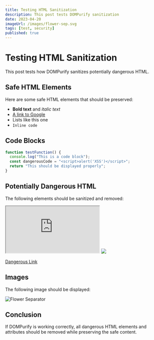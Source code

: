 ```yaml
---
title: Testing HTML Sanitization
description: This post tests DOMPurify sanitization
date: 2023-04-20
imageUrl: /images/flower-sep.svg
tags: [test, security]
published: true
---
```


# Testing HTML Sanitization

This post tests how DOMPurify sanitizes potentially dangerous HTML.

## Safe HTML Elements

Here are some safe HTML elements that should be preserved:

- **Bold text** and *italic text*
- [A link to Google](https://google.com)
- Lists like this one
- `Inline code`

## Code Blocks

```javascript
function testFunction() {
  console.log("This is a code block");
  const dangerousCode = "<script>alert('XSS')</script>";
  return "This should be displayed properly";
}
```

## Potentially Dangerous HTML

The following elements should be sanitized and removed:

<script>alert("This script should be removed")</script>

<iframe src="https://malicious-site.com"></iframe>

<img src="x" onerror="alert('This should be sanitized')">

<a href="javascript:alert('This should be sanitized')">Dangerous Link</a>

## Images

The following image should be displayed:

![Flower Separator](/images/flower-sep.svg)

## Conclusion

If DOMPurify is working correctly, all dangerous HTML elements and attributes should be removed while preserving the safe content. 